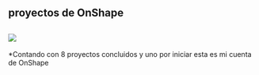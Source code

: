 ## proyectos de OnShape

![](https://github.com/Samael696/3D/blob/main/images/Captura%20de%20pantalla%20de%202022-01-20%2011-57-39.png?raw=true)
------

*Contando con 8 proyectos concluidos y uno por iniciar esta es mi cuenta de OnShape


























































































